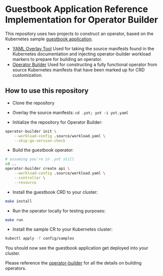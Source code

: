 # Guestbook Application Reference Implementation for Operator Builder

This repository uses two projects to construct an operator, based on the Kubernetes sample [guestbook application](https://kubernetes.io/docs/tutorials/stateless-application/guestbook/).
  * [YAML Overlay Tool](https://github.com/vmware-tanzu-labs/yaml-overlay-tool)
    Used for taking the source manifests found in the Kubernetes documentation and injecting operator-builder workload markers to prepare for building an operator.
  * [Operator Builder](https://github.com/vmware-tanzu-labs/operator-builder)
    Used for constructing a fully functional operator from source Kubernetes manifests that have been marked up for CRD customization.


## How to use this repository

* Clone the repository

* Overlay the source manifests: `cd .yot; yot -i yot.yaml`  

* Initialize the repository for Operator Builder:

```bash
operator-builder init \
    --workload-config .source/workload.yaml \
    --skip-go-version-check
```

* Build the guestbook operator:

```bash
# assuming you're in .yot still
cd ..
operator-builder create api \
    --workload-config .source/workload.yaml \
    --controller \
    --resource
```

* Install the guestbook CRD to your cluster:

```bash
make install
```

* Run the operator locally for testing purposes:

```bash
make run
```

* Install the sample CR to your Kubernetes cluster:

```bash
kubectl apply -f config/samples
```

You should now see the guestbook application get deployed into your cluster.

Please reference the [operator-builder](https://github.com/vmware-tanzu-labs/operator-builder) for all the details on building operators.
